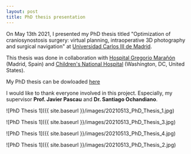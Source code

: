 ```yaml
---
layout: post
title: PhD thesis presentation
---
```


On May 13th 2021, I presented my PhD thesis titled "Optimization of craniosynostosis surgery:  virtual planning, intraoperative 3D photography and surgical navigation" at [Universidad Carlos III de Madrid](https://www.uc3m.es/Inicio).

This thesis was done in collaboration with [Hospital Gregorio Marañón](https://www.comunidad.madrid/hospital/gregoriomaranon/) (Madrid, Spain) and [Children's National Hospital](https://childrensnational.org/) (Washington, DC, United States).

My PhD thesis can be dowloaded [here](https://e-archivo.uc3m.es/handle/10016/33154)

I would like to thank everyone involved in this project. Especially, my supervisor **Prof. Javier Pascau** and **Dr. Santiago Ochandiano**.

![PhD Thesis 1]({{ site.baseurl }}/images/20210513_PhD_Thesis_1.jpg)

![PhD Thesis 1]({{ site.baseurl }}/images/20210513_PhD_Thesis_3.jpg)

![PhD Thesis 1]({{ site.baseurl }}/images/20210513_PhD_Thesis_4.jpg)

![PhD Thesis 1]({{ site.baseurl }}/images/20210513_PhD_Thesis_2.jpg)
